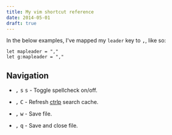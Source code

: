 ```yaml
---
title: My vim shortcut reference
date: 2014-05-01
draft: true
---
```


In the below examples, I've mapped my `leader` key to <kbd>,</kbd>, like so:

```vim
let mapleader = ","
let g:mapleader = ","
```

## Navigation

- <kbd>,</kbd> <kbd>s</kbd> <kbd>s</kbd> - Toggle spellcheck on/off.
- <kbd>,</kbd> <kbd>C</kbd> - Refresh [ctrlp](https://github.com/kien/ctrlp.vim) search cache.


- <kbd>,</kbd> <kbd>w</kbd> - Save file.
- <kbd>,</kbd> <kbd>q</kbd> - Save and close file.
